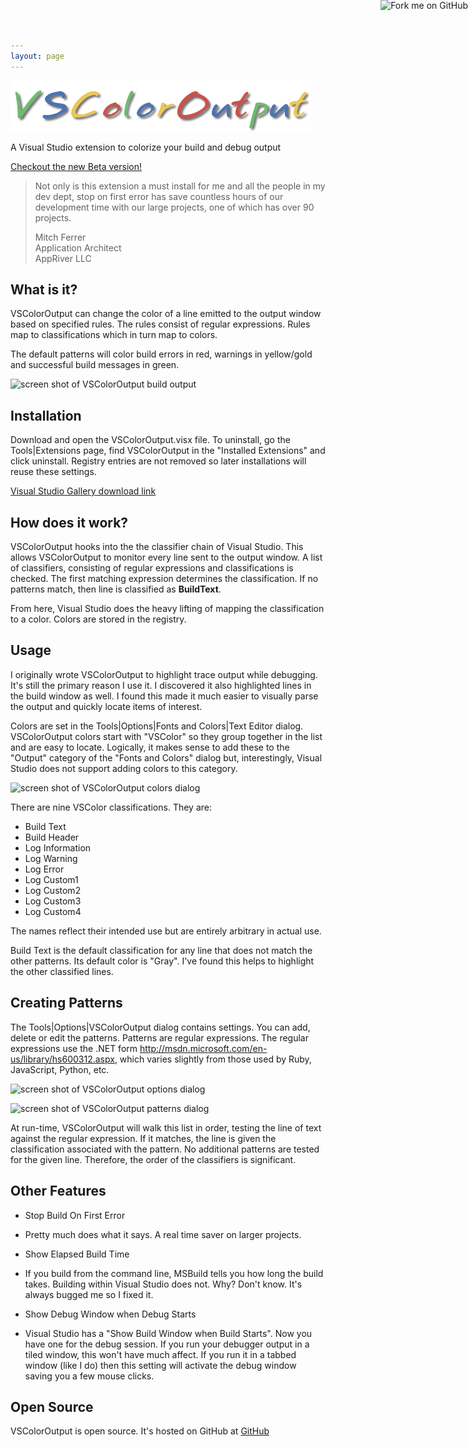 ```yaml
---
layout: page
---
```

![noborder](/cdn/images/vscoloroutput/vscoloroutputlogo.png)

A Visual Studio extension to colorize your build and debug output

[Checkout the new Beta version!](https://github.com/mike-ward/VSColorOutput/releases)

> Not only is this extension a must install for me and all the people in my dev
> dept, stop on first error has save countless hours of our development time
> with our large projects, one of which has over 90 projects.
>
> Mitch Ferrer  
> Application Architect  
> AppRiver LLC

What is it?
-----------

VSColorOutput can change the color of a line emitted to the output window based
on specified rules. The rules consist of regular expressions. Rules map to
classifications which in turn map to colors.

The default patterns will color build errors in red, warnings in yellow/gold and
successful build messages in green.

![screen shot of VSColorOutput build
output](/cdn/images/vscoloroutput/vscoloroutput.png)

Installation
------------

Download and open the VSColorOutput.visx file. To uninstall, go the
Tools|Extensions page, find VSColorOutput in the "Installed Extensions" and
click uninstall. Registry entries are not removed so later installations will
reuse these settings.

[Visual Studio Gallery download
link](https://visualstudiogallery.msdn.microsoft.com/f4d9c2b5-d6d7-4543-a7a5-2d7ebabc2496)

How does it work?
-----------------

VSColorOutput hooks into the the classifier chain of Visual Studio. This allows
VSColorOutput to monitor every line sent to the output window. A list of
classifiers, consisting of regular expressions and classifications is checked.
The first matching expression determines the classification. If no patterns
match, then line is classified as **BuildText**.

From here, Visual Studio does the heavy lifting of mapping the classification to
a color. Colors are stored in the registry.

Usage
-----

I originally wrote VSColorOutput to highlight trace output while debugging. It's
still the primary reason I use it. I discovered it also highlighted lines in the
build window as well. I found this made it much easier to visually parse the
output and quickly locate items of interest.

Colors are set in the Tools|Options|Fonts and Colors|Text Editor dialog.
VSColorOutput colors start with "VSColor" so they group together in the list and
are easy to locate. Logically, it makes sense to add these to the "Output"
category of the "Fonts and Colors" dialog but, interestingly, Visual Studio does
not support adding colors to this category.

![screen shot of VSColorOutput colors
dialog](/cdn/images/vscoloroutput/vscoloroutputcolors.png)

There are nine VSColor classifications. They are:

-   Build Text
-   Build Header
-   Log Information
-   Log Warning
-   Log Error
-   Log Custom1
-   Log Custom2
-   Log Custom3
-   Log Custom4

The names reflect their intended use but are entirely arbitrary in actual use.

Build Text is the default classification for any line that does not match the
other patterns. Its default color is "Gray". I've found this helps to highlight
the other classified lines.

Creating Patterns
-----------------

The Tools|Options|VSColorOutput dialog contains settings. You can add, delete or
edit the patterns. Patterns are regular expressions. The regular expressions use
the .NET form <http://msdn.microsoft.com/en-us/library/hs600312.aspx>, which
varies slightly from those used by Ruby, JavaScript, Python, etc.

![screen shot of VSColorOutput options
dialog](/cdn/images/vscoloroutput/vscoloroutputoptions.png)

![screen shot of VSColorOutput patterns
dialog](/cdn/images/vscoloroutput/vscoloroutputpatterns.png)

At run-time, VSColorOutput will walk this list in order, testing the line of
text against the regular expression. If it matches, the line is given the
classification associated with the pattern. No additional patterns are tested
for the given line. Therefore, the order of the classifiers is significant.

Other Features
--------------

-   Stop Build On First Error
-   Pretty much does what it says. A real time saver on larger projects.

-   Show Elapsed Build Time
-   If you build from the command line, MSBuild tells you how long the build
    takes. Building within Visual Studio does not. Why? Don't know. It's always
    bugged me so I fixed it.

-   Show Debug Window when Debug Starts
-   Visual Studio has a "Show Build Window when Build Starts". Now you have one
    for the debug session. If you run your debugger output in a tiled window,
    this won't have much affect. If you run it in a tabbed window (like I do)
    then this setting will activate the debug window saving you a few mouse
    clicks.

Open Source
-----------

VSColorOutput is open source. It's hosted on GitHub at
[GitHub](https://github.com/mike-ward/VSColorOutput)

<a href="https://github.com/mike-ward/VSColorOutput">

<img style="position: absolute; top: 0; right: 0; border: 0;" src="https://camo.githubusercontent.com/652c5b9acfaddf3a9c326fa6bde407b87f7be0f4/68747470733a2f2f73332e616d617a6f6e6177732e636f6d2f6769746875622f726962626f6e732f666f726b6d655f72696768745f6f72616e67655f6666373630302e706e67" alt="Fork me on GitHub" data-canonical-src="https://s3.amazonaws.com/github/ribbons/forkme_right_orange_ff7600.png"></a>
